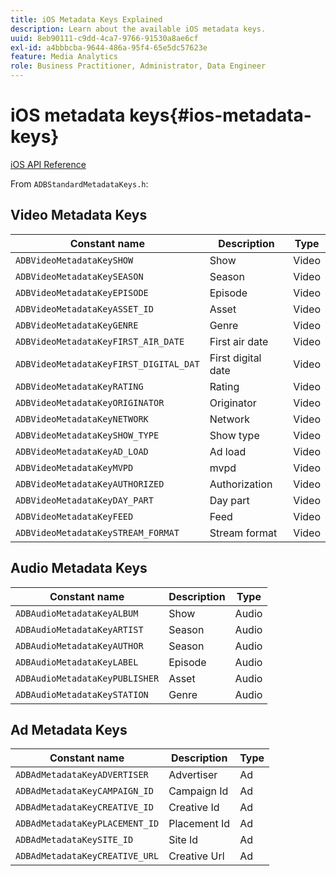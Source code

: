 ```yaml
---
title: iOS Metadata Keys Explained
description: Learn about the available iOS metadata keys.
uuid: 8eb90111-c9dd-4ca7-9766-91530a8ae6cf
exl-id: a4bbbcba-9644-486a-95f4-65e5dc57623e
feature: Media Analytics
role: Business Practitioner, Administrator, Data Engineer
---
```

# iOS metadata keys{#ios-metadata-keys}

[iOS API Reference](https://adobe-marketing-cloud.github.io/media-sdks/reference/ios/)

From `ADBStandardMetadataKeys.h`:

## Video Metadata Keys

|  Constant name  | Description  | Type  |
|---|---|---|
| `ADBVideoMetadataKeySHOW`  | Show  | Video  |
| `ADBVideoMetadataKeySEASON`  | Season  | Video  |
| `ADBVideoMetadataKeyEPISODE`  | Episode  | Video  |
| `ADBVideoMetadataKeyASSET_ID`  | Asset  | Video  |
| `ADBVideoMetadataKeyGENRE`  | Genre  | Video  |
| `ADBVideoMetadataKeyFIRST_AIR_DATE`  | First air date  | Video  |
| `ADBVideoMetadataKeyFIRST_DIGITAL_DAT`  | First digital date  | Video  |
| `ADBVideoMetadataKeyRATING`  | Rating  | Video  |
| `ADBVideoMetadataKeyORIGINATOR`  | Originator  | Video  |
| `ADBVideoMetadataKeyNETWORK`  | Network  | Video  |
| `ADBVideoMetadataKeySHOW_TYPE`  | Show type  | Video  |
| `ADBVideoMetadataKeyAD_LOAD`  | Ad load  | Video  |
| `ADBVideoMetadataKeyMVPD`  | mvpd  | Video  |
| `ADBVideoMetadataKeyAUTHORIZED`  | Authorization  | Video  |
| `ADBVideoMetadataKeyDAY_PART`  | Day part  | Video  |
| `ADBVideoMetadataKeyFEED`  | Feed  | Video  |
| `ADBVideoMetadataKeySTREAM_FORMAT`  | Stream format  | Video  |

## Audio Metadata Keys

|  Constant name  | Description  | Type  |
|---|---|---|
| `ADBAudioMetadataKeyALBUM`  | Show  | Audio  |
| `ADBAudioMetadataKeyARTIST`  | Season  | Audio  |
| `ADBAudioMetadataKeyAUTHOR`  | Season  | Audio  |
| `ADBAudioMetadataKeyLABEL`  | Episode  | Audio  |
| `ADBAudioMetadataKeyPUBLISHER`  | Asset  | Audio  |
| `ADBAudioMetadataKeySTATION`  | Genre  | Audio  |

## Ad Metadata Keys

|  Constant name  | Description  | Type  |
|---|---|---|
| `ADBAdMetadataKeyADVERTISER`  | Advertiser  | Ad  |
| `ADBAdMetadataKeyCAMPAIGN_ID`  | Campaign Id  | Ad  |
| `ADBAdMetadataKeyCREATIVE_ID`  | Creative Id  | Ad  |
| `ADBAdMetadataKeyPLACEMENT_ID`  | Placement Id  | Ad  |
| `ADBAdMetadataKeySITE_ID`  | Site Id  | Ad  |
| `ADBAdMetadataKeyCREATIVE_URL`  | Creative Url  | Ad  |

